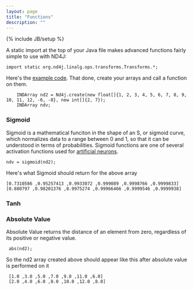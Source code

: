```yaml
---
layout: page
title: "Functions"
description: ""
---
```

{% include JB/setup %}

A static import at the top of your Java file makes advanced functions fairly simple to use with ND4J:

    import static org.nd4j.linalg.ops.transforms.Transforms.*;

Here's the [example code](https://github.com/SkymindIO/nd4j/blob/master/nd4j-examples/src/main/java/org/nd4j/examples/FunctionsExample.java). That done, create your arrays and call a function on them.

        INDArray nd2 = Nd4j.create(new float[]{1, 2, 3, 4, 5, 6, 7, 8, 9, 10, 11, 12, -6, -8}, new int[]{2, 7});
        INDArray ndv;

### Sigmoid

Sigmoid is a mathematical funciton in the shape of an S, or sigmoid curve, which normalizes data to a range between 0 and 1, so that it can be understood in terms of probabilities. Sigmoid functions are one of several activation functions used for [artificial neurons](http://deeplearning4j.org/). 

    ndv = sigmoid(nd2);

Here's what Sigmoid should return for the above array

    [0.7310586 ,0.95257413 ,0.9933072 ,0.999089 ,0.9998766 ,0.9999833]
    [0.880797 ,0.98201376 ,0.9975274 ,0.99966466 ,0.9999546 ,0.9999938]

### Tanh



### Absolute Value

Absolute Value returns the distance of an element from zero, regardless of its positive or negative value.

     abs(nd2);

So the nd2 array created above should appear like this after absolute value is performed on it

     [1.0 ,3.0 ,5.0 ,7.0 ,9.0 ,11.0 ,6.0]
     [2.0 ,4.0 ,6.0 ,8.0 ,10.0 ,12.0 ,8.0]   


    

